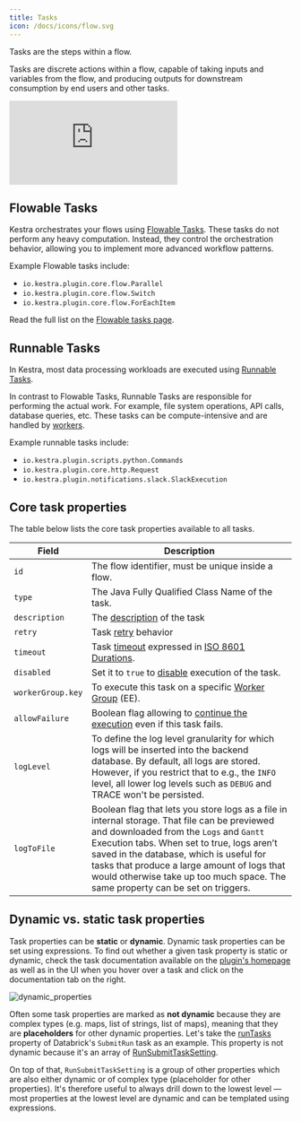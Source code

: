 ```yaml
---
title: Tasks
icon: /docs/icons/flow.svg
---
```


Tasks are the steps within a flow.

Tasks are discrete actions within a flow, capable of taking inputs and variables from the flow, and producing outputs for downstream consumption by end users and other tasks.

<div class="video-container">
  <iframe src="https://www.youtube.com/embed/vRdlf1OwYWA?si=1qKj45mEsKtOF3bP" title="YouTube video player" frameborder="0" allow="accelerometer; autoplay; clipboard-write; encrypted-media; gyroscope; picture-in-picture; web-share" referrerpolicy="strict-origin-when-cross-origin" allowfullscreen></iframe>
</div>

## Flowable Tasks

Kestra orchestrates your flows using [Flowable Tasks](../05.concepts/01.flowable-tasks.md). These tasks do not perform any heavy computation. Instead, they control the orchestration behavior, allowing you to implement more advanced workflow patterns.

Example Flowable tasks include:
- `io.kestra.plugin.core.flow.Parallel`
- `io.kestra.plugin.core.flow.Switch`
- `io.kestra.plugin.core.flow.ForEachItem`

Read the full list on the [Flowable tasks page](../05.concepts/01.flowable-tasks.md).

## Runnable Tasks

In Kestra, most data processing workloads are executed using [Runnable Tasks](../05.concepts/02.runnable-tasks.md).

In contrast to Flowable Tasks, Runnable Tasks are responsible for performing the actual work. For example, file system operations, API calls, database queries, etc. These tasks can be compute-intensive and are handled by [workers](../07.architecture/05.worker.md).

Example runnable tasks include:
- `io.kestra.plugin.scripts.python.Commands`
- `io.kestra.plugin.core.http.Request`
- `io.kestra.plugin.notifications.slack.SlackExecution`

## Core task properties

The table below lists the core task properties available to all tasks.

| Field             | Description                                                                                                                                                                                                                                                                                                                                                           |
|-------------------|-----------------------------------------------------------------------------------------------------------------------------------------------------------------------------------------------------------------------------------------------------------------------------------------------------------------------------------------------------------------------|
| `id`              | The flow identifier, must be unique inside a flow.                                                                                                                                                                                                                                                                                                                    |
| `type`            | The Java Fully Qualified Class Name of the task.                                                                                                                                                                                                                                                                                                                      |
| `description`     | The [description](../04.workflow-components/15.descriptions.md) of the task                                                                                                                                                                                                                                                                                           |
| `retry`           | Task [retry](../04.workflow-components/12.retries.md) behavior                                                                                                                                                                                                                                                                                                        |
| `timeout`         | Task [timeout](../04.workflow-components/13.timeout.md) expressed in [ISO 8601 Durations](https://en.wikipedia.org/wiki/ISO_8601#Durations).                                                                                                                                                                                                                          |
| `disabled`        | Set it to `true` to [disable](../04.workflow-components/16.disabled.md) execution of the task.                                                                                                                                                                                                                                                                        |
| `workerGroup.key` | To execute this task on a specific [Worker Group](../06.enterprise/worker-group.md) (EE).                                                                                                                                                                                                                                                                             |
| `allowFailure`    | Boolean flag allowing to [continue the execution](../04.workflow-components/11.errors.md) even if this task fails.                                                                                                                                                                                                                                                    |
| `logLevel`        | To define the log level granularity for which logs will be inserted into the backend database. By default, all logs are stored. However, if you restrict that to e.g., the `INFO` level, all lower log levels such as `DEBUG` and TRACE won't be persisted.                                                                                                           |
| `logToFile`       | Boolean flag that lets you store logs as a file in internal storage. That file can be previewed and downloaded from the `Logs` and `Gantt` Execution tabs. When set to true, logs aren’t saved in the database, which is useful for tasks that produce a large amount of logs that would otherwise take up too much space. The same property can be set on triggers.  |

## Dynamic vs. static task properties

Task properties can be **static** or **dynamic**. Dynamic task properties can be set using expressions. To find out whether a given task property is static or dynamic, check the task documentation available on the [plugin's homepage](/plugins) as well as in the UI when you hover over a task and click on the documentation tab on the right.

![dynamic_properties](/docs/concepts/dynamic_properties.png)

Often some task properties are marked as **not dynamic** because they are complex types (e.g. maps, list of strings, list of maps), meaning that they are **placeholders** for other dynamic properties. Let's take the [runTasks](/plugins/tasks/job/io.kestra.plugin.databricks.job.SubmitRun#runtasks) property of Databrick's `SubmitRun` task as an example. This property is not dynamic because it's an array of [RunSubmitTaskSetting](/plugins/tasks/job/io.kestra.plugin.databricks.job.SubmitRun#runsubmittasksetting).

On top of that, `RunSubmitTaskSetting` is a group of other properties which are also either dynamic or of complex type (placeholder for other properties). It's therefore useful to always drill down to the lowest level — most properties at the lowest level are dynamic and can be templated using expressions.

